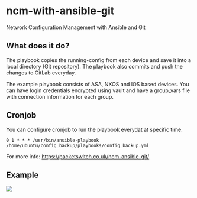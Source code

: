 # ncm-with-ansible-git

Network Configuration Management with Ansible and Git

## What does it do?

The playbook copies the running-config from each device and save it into a local directory (Git repository). The playbook also commits and push the changes to GitLab everyday. 

The example playbook consists of ASA, NXOS and IOS based devices. You can have login credentials encrypted using vault and have a group_vars file with connection information for each group. 

## Cronjob

You can configure cronjob to run the playbook everydat at specific time. 

`0 1 * * * /usr/bin/ansible-playbook /home/ubuntu/config_backup/playbooks/config_backup.yml` 


For more info: https://packetswitch.co.uk/ncm-ansible-git/

## Example

![](https://packetswitch.s3-eu-west-1.amazonaws.com/ansible-git/asa-gitlab-diff.PNG)
